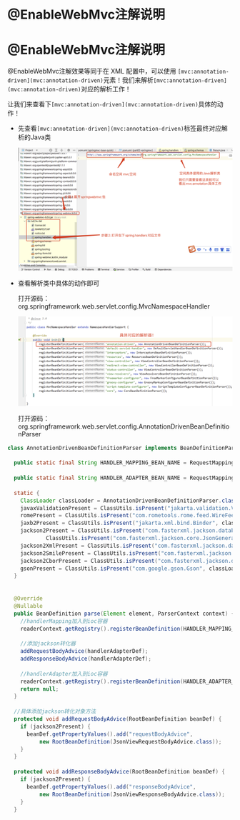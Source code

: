 # @EnableWebMvc注解说明

# @EnableWebMvc注解说明

@EnableWebMvc注解效果等同于在 XML 配置中，可以使用 `[mvc:annotation-driven](mvc:annotation-driven)`​ 元素！我们来解析`[mvc:annotation-driven](mvc:annotation-driven)`​对应的解析工作！

让我们来查看下`[mvc:annotation-driven](mvc:annotation-driven)`​具体的动作！

* 先查看`[mvc:annotation-driven](mvc:annotation-driven)`​标签最终对应解析的Java类

  ​![](assets/network-asset-image-20241002104311-ngt6b6b.png)​
* 查看解析类中具体的动作即可

  打开源码：org.springframework.web.servlet.config.MvcNamespaceHandler

  ​![](assets/network-asset-image-20241002104312-8q47m4t.png)​

  打开源码：org.springframework.web.servlet.config.AnnotationDrivenBeanDefinitionParser

```Java
class AnnotationDrivenBeanDefinitionParser implements BeanDefinitionParser {

  public static final String HANDLER_MAPPING_BEAN_NAME = RequestMappingHandlerMapping.class.getName();

  public static final String HANDLER_ADAPTER_BEAN_NAME = RequestMappingHandlerAdapter.class.getName();

  static {
    ClassLoader classLoader = AnnotationDrivenBeanDefinitionParser.class.getClassLoader();
    javaxValidationPresent = ClassUtils.isPresent("jakarta.validation.Validator", classLoader);
    romePresent = ClassUtils.isPresent("com.rometools.rome.feed.WireFeed", classLoader);
    jaxb2Present = ClassUtils.isPresent("jakarta.xml.bind.Binder", classLoader);
    jackson2Present = ClassUtils.isPresent("com.fasterxml.jackson.databind.ObjectMapper", classLoader) &&
            ClassUtils.isPresent("com.fasterxml.jackson.core.JsonGenerator", classLoader);
    jackson2XmlPresent = ClassUtils.isPresent("com.fasterxml.jackson.dataformat.xml.XmlMapper", classLoader);
    jackson2SmilePresent = ClassUtils.isPresent("com.fasterxml.jackson.dataformat.smile.SmileFactory", classLoader);
    jackson2CborPresent = ClassUtils.isPresent("com.fasterxml.jackson.dataformat.cbor.CBORFactory", classLoader);
    gsonPresent = ClassUtils.isPresent("com.google.gson.Gson", classLoader);
  }


  @Override
  @Nullable
  public BeanDefinition parse(Element element, ParserContext context) {
    //handlerMapping加入到ioc容器
    readerContext.getRegistry().registerBeanDefinition(HANDLER_MAPPING_BEAN_NAME, handlerMappingDef);

    //添加jackson转化器
    addRequestBodyAdvice(handlerAdapterDef);
    addResponseBodyAdvice(handlerAdapterDef);

    //handlerAdapter加入到ioc容器
    readerContext.getRegistry().registerBeanDefinition(HANDLER_ADAPTER_BEAN_NAME, handlerAdapterDef);
    return null;
  }

  //具体添加jackson转化对象方法
  protected void addRequestBodyAdvice(RootBeanDefinition beanDef) {
    if (jackson2Present) {
      beanDef.getPropertyValues().add("requestBodyAdvice",
          new RootBeanDefinition(JsonViewRequestBodyAdvice.class));
    }
  }

  protected void addResponseBodyAdvice(RootBeanDefinition beanDef) {
    if (jackson2Present) {
      beanDef.getPropertyValues().add("responseBodyAdvice",
          new RootBeanDefinition(JsonViewResponseBodyAdvice.class));
    }
  }

```
